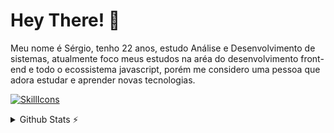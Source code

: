# Hey There! 👋

Meu nome é Sérgio, tenho 22 anos, estudo Análise e Desenvolvimento de sistemas, atualmente foco meus estudos na aréa do desenvolvimento front-end e todo o ecossistema javascript, porém me considero uma pessoa que adora estudar e aprender novas tecnologias. 

[![SkillIcons](https://skillicons.dev/icons?i=html,css,js,ts,react,next,styledcomponents,tailwind,sass,prisma,postgres,mysql)](https://skillicons.dev)<br/>

<details>
  <summary>Github Stats ⚡</summary>
  
  <a href="#">![Github stats](https://github-readme-stats.vercel.app/api?username=sergiohdljr&theme=blueberry&count_private=true&hide_border=true&line_height=20)</a>
  <a href="#">![Top Langs](https://github-readme-stats.vercel.app/api/top-langs/?username=sergiohdljr&layout=compact&theme=blueberry&count_private=true&hide_border=true)</a>
</details>
